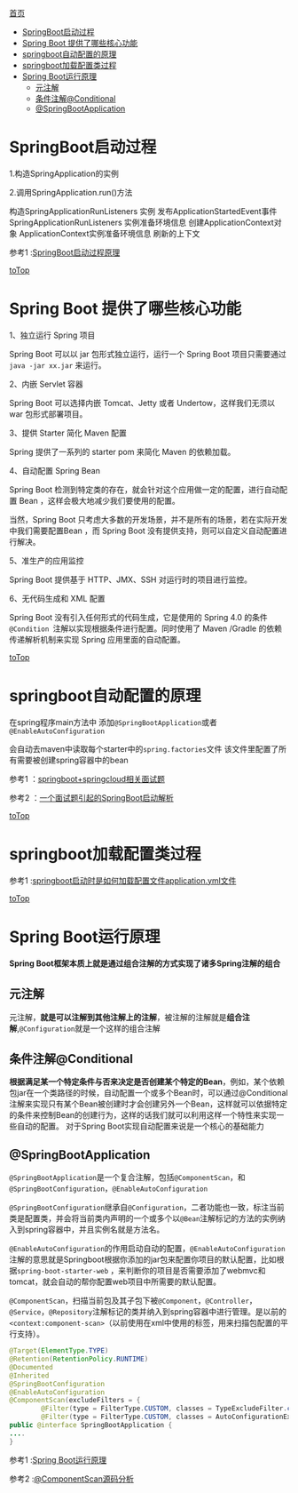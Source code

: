 <a id = "jump">[首页](/README.md)</a>

<!-- TOC -->

- [SpringBoot启动过程](#springboot启动过程)
- [Spring Boot 提供了哪些核心功能](#spring-boot-提供了哪些核心功能)
- [springboot自动配置的原理](#springboot自动配置的原理)
- [springboot加载配置类过程](#springboot加载配置类过程)
- [Spring Boot运行原理](#spring-boot运行原理)
    - [元注解](#元注解)
    - [条件注解@Conditional](#条件注解conditional)
    - [@SpringBootApplication](#springbootapplication)

<!-- /TOC -->

# SpringBoot启动过程
1.构造SpringApplication的实例

2.调用SpringApplication.run()方法

构造SpringApplicationRunListeners 实例
发布ApplicationStartedEvent事件
SpringApplicationRunListeners 实例准备环境信息
创建ApplicationContext对象
ApplicationContext实例准备环境信息
刷新的上下文


参考1 :[SpringBoot启动过程原理](https://blog.csdn.net/u010811939/article/details/80592461)

[toTop](#jump)

# Spring Boot 提供了哪些核心功能


1、独立运行 Spring 项目

Spring Boot 可以以 jar 包形式独立运行，运行一个 Spring Boot 项目只需要通过 ``java -jar xx.jar`` 来运行。

2、内嵌 Servlet 容器

Spring Boot 可以选择内嵌 Tomcat、Jetty 或者 Undertow，这样我们无须以 war 包形式部署项目。

3、提供 Starter 简化 Maven 配置

Spring 提供了一系列的 starter pom 来简化 Maven 的依赖加载。

4、自动配置 Spring Bean

Spring Boot 检测到特定类的存在，就会针对这个应用做一定的配置，进行自动配置 Bean ，这样会极大地减少我们要使用的配置。

当然，Spring Boot 只考虑大多数的开发场景，并不是所有的场景，若在实际开发中我们需要配置Bean ，而 Spring Boot 没有提供支持，则可以自定义自动配置进行解决。

5、准生产的应用监控

Spring Boot 提供基于 HTTP、JMX、SSH 对运行时的项目进行监控。

6、无代码生成和 XML 配置

Spring Boot 没有引入任何形式的代码生成，它是使用的 Spring 4.0 的条件 ``@Condition ``注解以实现根据条件进行配置。同时使用了 Maven /Gradle 的依赖传递解析机制来实现 Spring 应用里面的自动配置。


[toTop](#jump)

# springboot自动配置的原理

在spring程序main方法中 添加``@SpringBootApplication``或者``@EnableAutoConfiguration``

会自动去maven中读取每个starter中的``spring.factories``文件  该文件里配置了所有需要被创建spring容器中的bean


参考1 ：[springboot+springcloud相关面试题](https://blog.csdn.net/panhaigang123/article/details/79587612)

参考2 ：[一个面试题引起的SpringBoot启动解析](https://juejin.im/post/5b679fbc5188251aad213110)

[toTop](#jump)

# springboot加载配置类过程


参考1 :[springboot启动时是如何加载配置文件application.yml文件](https://blog.csdn.net/chengkui1990/article/details/79866499)

[toTop](#jump)

# Spring Boot运行原理

**Spring Boot框架本质上就是通过组合注解的方式实现了诸多Spring注解的组合**

## 元注解
元注解，**就是可以注解到其他注解上的注解**，被注解的注解就是**组合注解**,``@Configuration``就是一个这样的组合注解

## 条件注解@Conditional
**根据满足某一个特定条件与否来决定是否创建某个特定的Bean**，例如，某个依赖包jar在一个类路径的时候，自动配置一个或多个Bean时，可以通过@Conditional注解来实现只有某个Bean被创建时才会创建另外一个Bean，这样就可以依据特定的条件来控制Bean的创建行为，这样的话我们就可以利用这样一个特性来实现一些自动的配置。
对于Spring Boot实现自动配置来说是一个核心的基础能力

## @SpringBootApplication

``@SpringBootApplication``是一个复合注解，包括``@ComponentScan``，和``@SpringBootConfiguration``，``@EnableAutoConfiguration``

``@SpringBootConfiguration``继承自``@Configuration``，二者功能也一致，标注当前类是配置类，并会将当前类内声明的一个或多个以``@Bean``注解标记的方法的实例纳入到spring容器中，并且实例名就是方法名。

``@EnableAutoConfiguration``的作用启动自动的配置，``@EnableAutoConfiguration``注解的意思就是Springboot根据你添加的jar包来配置你项目的默认配置，比如根据``spring-boot-starter-web`` ，来判断你的项目是否需要添加了webmvc和tomcat，就会自动的帮你配置web项目中所需要的默认配置。

``@ComponentScan``，扫描当前包及其子包下被``@Component``，``@Controller``，``@Service``，``@Repository``注解标记的类并纳入到spring容器中进行管理。是以前的``<context:component-scan>``（以前使用在xml中使用的标签，用来扫描包配置的平行支持）。


```java
@Target(ElementType.TYPE)
@Retention(RetentionPolicy.RUNTIME)
@Documented
@Inherited
@SpringBootConfiguration
@EnableAutoConfiguration
@ComponentScan(excludeFilters = {
        @Filter(type = FilterType.CUSTOM, classes = TypeExcludeFilter.class),
        @Filter(type = FilterType.CUSTOM, classes = AutoConfigurationExcludeFilter.class) })
public @interface SpringBootApplication {
....
}
```



参考1 :[Spring Boot运行原理](https://mp.weixin.qq.com/s/4yQZszewKsAARAUO6-K-og)

参考2 :[@ComponentScan源码分析](https://blog.csdn.net/qq_20597727/article/details/82713306)